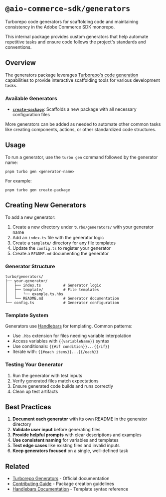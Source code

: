 # `@aio-commerce-sdk/generators`

Turborepo code generators for scaffolding code and maintaining consistency in the Adobe Commerce SDK monorepo.

This internal package provides custom generators that help automate repetitive tasks and ensure code follows the project's standards and conventions.

## Overview

The generators package leverages [Turborepo's code generation](https://turbo.build/repo/docs/guides/generating-code) capabilities to provide interactive scaffolding tools for various development tasks.

### Available Generators

- **[`create-package`](./create-package/README.md)**: Scaffolds a new package with all necessary configuration files

More generators can be added as needed to automate other common tasks like creating components, actions, or other standardized code structures.

## Usage

To run a generator, use the `turbo gen` command followed by the generator name:

```shell
pnpm turbo gen <generator-name>
```

For example:

```shell
pnpm turbo gen create-package
```

## Creating New Generators

To add a new generator:

1. Create a new directory under `turbo/generators/` with your generator name
2. Add an `index.ts` file with the generator logic
3. Create a `template/` directory for any file templates
4. Update the `config.ts` to register your generator
5. Create a `README.md` documenting the generator

### Generator Structure

```
turbo/generators/
├── your-generator/
│   ├── index.ts          # Generator logic
│   ├── template/         # File templates
│   │   └── example.ts.hbs
│   └── README.md         # Generator documentation
└── config.ts             # Generator configuration
```

### Template System

Generators use [Handlebars](https://handlebarsjs.com/) for templating. Common patterns:

- Use `.hbs` extension for files needing variable interpolation
- Access variables with `{{variableName}}` syntax
- Use conditionals: `{{#if condition}}...{{/if}}`
- Iterate with: `{{#each items}}...{{/each}}`

### Testing Your Generator

1. Run the generator with test inputs
2. Verify generated files match expectations
3. Ensure generated code builds and runs correctly
4. Clean up test artifacts

## Best Practices

1. **Document each generator** with its own README in the generator directory
2. **Validate user input** before generating files
3. **Provide helpful prompts** with clear descriptions and examples
4. **Use consistent naming** for variables and templates
5. **Test edge cases** like existing files and invalid inputs
6. **Keep generators focused** on a single, well-defined task

## Related

- [Turborepo Generators](https://turbo.build/repo/docs/guides/generating-code) - Official documentation
- [Contributing Guide](../../.github/CONTRIBUTING.md#creating-a-new-package) - Package creation guidelines
- [Handlebars Documentation](https://handlebarsjs.com/) - Template syntax reference
